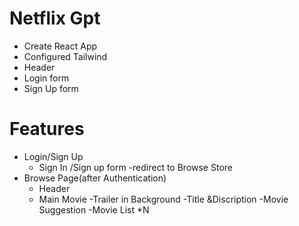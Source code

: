 # Netflix Gpt
 - Create React App
 - Configured Tailwind
 - Header 
 - Login form
 - Sign Up form
# Features
  - Login/Sign Up
    - Sign In /Sign up form
    -redirect to Browse Store 
  - Browse Page(after Authentication)
     - Header
     - Main Movie 
              -Trailer in Background
              -Title &Discription 
              -Movie Suggestion
                   -Movie List *N 
